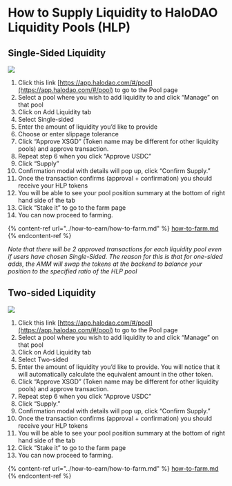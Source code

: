 # How to Supply Liquidity to HaloDAO Liquidity Pools (HLP)

## **Single-Sided Liquidity**

![](../../../.gitbook/assets/add-lig-single.gif)

1. Click this link [https://app.halodao.com/#/pool](https://app.halodao.com/#/pool) to go to the Pool page
2. Select a pool where you wish to add liquidity to and click “Manage” on that pool
3. Click on Add Liquidity tab
4. Select Single-sided
5. Enter the amount of liquidity you’d like to provide &#x20;
6. Choose or enter  slippage tolerance&#x20;
7. Click “Approve XSGD” (Token name may be different for other liquidity pools) and approve transaction.
8. Repeat step 6 when you click “Approve USDC”
9. Click “Supply”&#x20;
10. Confirmation modal with details will pop up, click “Confirm Supply.”
11. Once the transaction confirms (approval + confirmation) you should receive your HLP tokens
12. You will be able to see your pool position summary at the bottom of right hand side of the tab
13. Click “Stake it” to go to the farm page
14. You can now proceed to farming.

{% content-ref url="../how-to-earn/how-to-farm.md" %}
[how-to-farm.md](../how-to-earn/how-to-farm.md)
{% endcontent-ref %}



_Note that there will be 2 approved transactions for each liquidity pool even if users have chosen Single-Sided. The reason for this is that for one-sided adds, the AMM will swap the tokens at the backend to balance your position to the specified ratio of the HLP pool_

## **Two-sided Liquidity**

![](../../../.gitbook/assets/add-liq-two-sided.gif)

1. Click this link [https://app.halodao.com/#/pool](https://app.halodao.com/#/pool) to go to the Pool page
2. Select a pool where you wish to add liquidity to and click “Manage” on that pool
3. Click on Add Liquidity tab
4. Select Two-sided
5. Enter the amount of liquidity you’d like to provide. You will notice that it will automatically calculate the equivalent amount in the other token.&#x20;
6. Click “Approve XSGD” (Token name may be different for other liquidity pools) and approve transaction.
7. Repeat step 6 when you click “Approve USDC”
8. Click “Supply.”&#x20;
9. Confirmation modal with details will pop up, click “Confirm Supply.”
10. Once the transaction confirms (approval + confirmation) you should receive your HLP tokens
11. You will be able to see your pool position summary at the bottom of right hand side of the tab
12. Click “Stake it” to go to the farm page
13. You can now proceed to farming.

{% content-ref url="../how-to-earn/how-to-farm.md" %}
[how-to-farm.md](../how-to-earn/how-to-farm.md)
{% endcontent-ref %}


